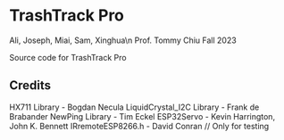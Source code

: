 # TrashTrack Pro
Ali, Joseph, Miai, Sam, Xinghua\n
Prof. Tommy Chiu
Fall 2023

Source code for TrashTrack Pro


Credits
--------------
HX711 Library - Bogdan Necula
LiquidCrystal_I2C Library - Frank de Brabander
NewPing Library - Tim Eckel
ESP32Servo - Kevin Harrington, John K. Bennett
IRremoteESP8266.h - David Conran // Only for testing

